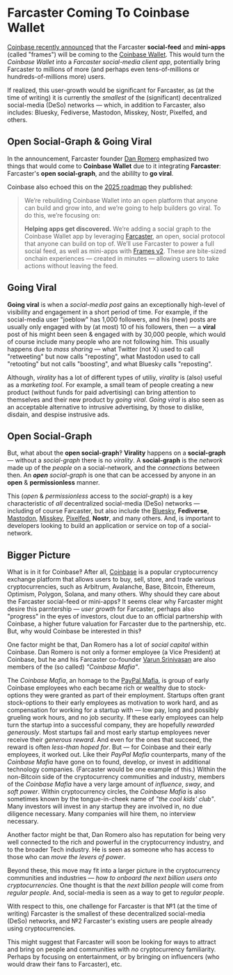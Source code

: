 # Farcaster Coming To Coinbase Wallet

[Coinbase recently announced](https://warpcast.com/coinbasewallet/0x5f8e2bbf) that the Farcaster **social-feed** and **mini-apps** (called "frames") will be coming to the [Coinbase Wallet](https://www.coinbase.com/wallet).
This would turn the _Coinbase Wallet_ into a _Farcaster social-media client app_, potentially bring Farcaster to millions of more (and perhaps even tens-of-millions or hundreds-of-millions more) users.

If realized, this user-growth would be significant for Farcaster, as (at the time of writing) it is currently the _smallest_ of the (significant) decentralized social-media (DeSo) networks
—
which, in addition to Farcaster, also includes:
Bluesky,
Fediverse,
Mastodon,
Misskey,
Nostr,
Pixelfed,
and others.

## Open Social-Graph & Going Viral

In the announcement, Farcaster founder [Dan Romero](https://warpcast.com/dwr.eth) emphasized two things that would come to **Coinbase Wallet** due to it integrating **Farcaster**:
Farcaster's **open social-graph**, and the abililty to **go viral**.

Coinbase also echoed this on the [2025 roadmap](https://base.mirror.xyz/AStCR6Mtv7U6yEL0K4tpeXvrKaN_LbGySt0tPfn_Eyw) they published:

> We’re rebuilding Coinbase Wallet into an open platform that anyone can build and grow into, and we’re going to help builders go viral. To do this, we’re focusing on:
>
> **Helping apps get discovered.** We’re adding a social graph to the Coinbase Wallet app by leveraging [Farcaster](http://farcaster.xyz/), an open, social protocol that anyone can build on top of. We’ll use Farcaster to power a full social feed, as well as mini-apps with [Frames v2](https://docs.farcaster.xyz/developers/frames/v2/). These are bite-sized onchain experiences — created in minutes — allowing users to take actions without leaving the feed.

## Going Viral

**Going viral** is when a _social-media post_ gains an exceptionally high-level of visibility and engagement in a short period of time.
For example, if the social-media user "joeblow" has 1,000 followers, and his (new) posts are usually only engaged with by (at most) 10 of his followers, then — a **viral** post of his might been seen & engaged with by 30,000 people, which would of course include many people who are not following him.
This usually happens due to _mass sharing_ — what Twitter (not X) used to call "retweeting" but now calls "reposting", what Mastodon used to call "retooting" but not calls "boosting", and what Bluesky calls "reposting".

Although, _virality_ has a lot of different types of utiliy, _virality_ is (also) useful as a _marketing tool_.
For example, a small team of people creating a new product (without funds for paid advertising) can bring attention to themselves and their new product by _going viral_.
_Going viral_ is also seen as an acceptable alternative to intrusive advertising, by those to dislike, disdain, and despise instrusive ads.

## Open Social-Graph

But, what about the **open social-graph**‽
**Virality** happens on a **social-graph** — without a _social-graph_ there is no _virality_.
A **social-graph** is the _network_ made up of the _people_ on a social-network, and the _connections_ between then.
An _**open** social-graph_ is one that can be accessed by anyone in an **open** & **permissionless** manner.

This (_open_ & _permissionless_ access to the _social-graph_) is a key characteristic of _all_ decentralized social-media (DeSo) networks
—
including of course Farcaster, but also include the [Bluesky](https://bsky.app/), **Fediverse**, [Mastodon](https://joinmastodon.org/), [Misskey](https://misskey-hub.net/), [Pixelfed](https://pixelfed.org/), **Nostr**, and many others.
And, is important to developers looking to build an application or service on top of a social-network.

## Bigger Picture

What is in it for Coinbase‽
After all, [Coinbase](https://www.coinbase.com/) is a popular cryptocurrency exchange platform that allows users to buy, sell, store, and trade various cryptocurrencies, such as Arbitrum, Avalanche, Base, Bitcoin, Ethereum, Optimism, Polygon, Solana, and many others.
Why should they care about the Farcaster social-feed or mini-apps‽
It seems clear why Farcaster might desire this parntership
—
_user growth_ for Farcaster,
perhaps also "progress" in the eyes of investors,
clout due to an official partnership with Coinbase,
a higher future valuation for Farcaster due to the partnership,
etc.
But, why would Coinbase be interested in this‽

One factor might be that, Dan Romero has a lot of _social capital_ within Coinbase.
Dan Romero is not only a former employee (a Vice President) at Coinbase, but he and his Farcaster co-founder [Varun Srinivasan](https://warpcast.com/v) are also members of the (so called) _"Coinbase Mafia"_.

The _Coinbase Mafia_, an homage to the [PayPal Mafia](https://en.wikipedia.org/wiki/PayPal_Mafia), is group of early Coinbase employees who each became rich or wealthy due to stock-options they were granted as part of their employment.
Startups often grant stock-options to their early employees as motivation to work hard, and as compensation for working for a startup with — low pay, long and possibly grueling work hours, and no job security.
If these early employees can help turn the startup into a successful company, they are hopefully _rewarded generously_.
Most startups fail and most early startup employees never receive their _generous reward_.
And even for the ones that succeed, the reward is often _less-than hoped for_.
But — for Coinbase and their early employees, it worked out.
Like their _PayPal Mafia_ counterparts, many of the _Coinbase Mafia_ have gone on to found, develop, or invest in additional technology companies.
(Farcaster would be one example of this.)
Within the non-Bitcoin side of the cryptocurrency communities and industry, members of the _Coinbase Mafia_ have a very large amount of _influence_, _sway_, and _soft power_.
Within cryptocurrency circles, the _Coinbase Mafia_ is also sometimes known by the tongue-in-cheek name of _"the cool kids' club"_.
Many investors will invest in any startup they are involved in, no due diligence necessary.
Many companies will hire them, no interview necessary.

Another factor might be that, Dan Romero also has reputation for being very well connected to the rich and powerful in the cryptocurrency industry, and to the broader Tech industry.
He is seen as someone who has access to those who can _move the levers of power_.

Beyond these, this move may fit into a larger picture in the cryptocurrency communities and industries
—
_how to onboard the next billion users onto cryptocurrencies_.
One thought is that the _next billion people_ will come from _regular people_.
And, social-media is seen as a way to get to _regular people_.

With respect to this, one challenge for Farcaster is that №1 (at the time of writing) Farcaster is the smallest of these decentralized social-media (DeSo) networks, and №2 Farcaster's existing users are people already using cryptocurrencies.

This might suggest that Farcaster will soon be looking for ways to attract and bring on people and communities with _no_ cryptocurrency familiarity.
Perhaps by focusing on entertainment, or by bringing on influencers (who would draw their fans to Farcaster), etc.
